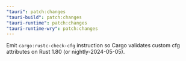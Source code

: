 ```yaml
---
"tauri": patch:changes
"tauri-build": patch:changes
"tauri-runtime": patch:changes
"tauri-runtime-wry": patch:changes
---
```


Emit `cargo:rustc-check-cfg` instruction so Cargo validates custom cfg attributes on Rust 1.80 (or nightly-2024-05-05).
